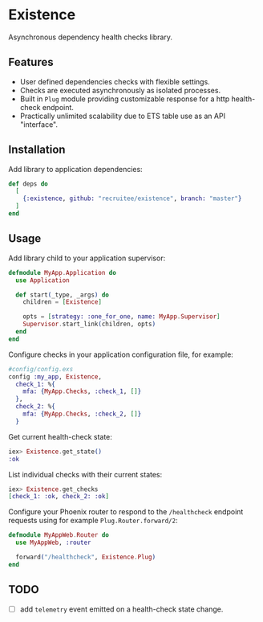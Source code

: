 # Existence

Asynchronous dependency health checks library.

## Features
* User defined dependencies checks with flexible settings.
* Checks are executed asynchronously as isolated processes.
* Built in `Plug` module providing customizable response for a http health-check endpoint.
* Practically unlimited scalability due to ETS table use as an API "interface".

## Installation
Add library to application dependencies:
```elixir
def deps do
  [
    {:existence, github: "recruitee/existence", branch: "master"}
  ]
end
```

## Usage
Add library child to your application supervisor:
```elixir
defmodule MyApp.Application do
  use Application

  def start(_type, _args) do
    children = [Existence]

    opts = [strategy: :one_for_one, name: MyApp.Supervisor]
    Supervisor.start_link(children, opts)
  end
end
```

Configure checks in your application configuration file, for example:
```elixir
#config/config.exs
config :my_app, Existence,
  check_1: %{
    mfa: {MyApp.Checks, :check_1, []}
  },
  check_2: %{
    mfa: {MyApp.Checks, :check_2, []}
  }
```

Get current health-check state:
```elixir
iex> Existence.get_state()
:ok
```

List individual checks with their current states:
```elixir
iex> Existence.get_checks
[check_1: :ok, check_2: :ok]
```

Configure your Phoenix router to respond to the `/healthcheck` endpoint requests using for example
`Plug.Router.forward/2`:
```elixir
defmodule MyAppWeb.Router do
  use MyAppWeb, :router

  forward("/healthcheck", Existence.Plug)
end
```

## TODO
- [ ] add `telemetry` event emitted on a health-check state change.

